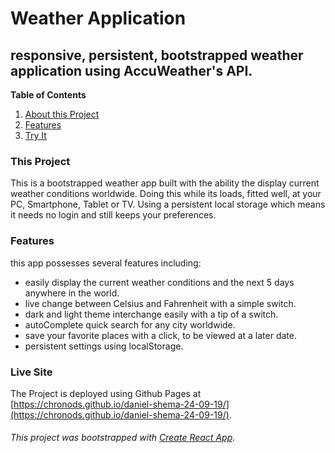 # Weather Application
## responsive, persistent, bootstrapped weather application using AccuWeather's API.

**Table of Contents**

1. [About this Project](#This-Project)
2. [Features](#Features)
3. [Try It](#Live-Site)


### This Project
This is a bootstrapped weather app built with the ability the display current weather conditions worldwide.
Doing this while its loads, fitted well, at your PC, Smartphone, Tablet or TV.
Using a persistent local storage which means it needs no login and still keeps your preferences.

### Features
this app possesses several features including:
- easily display the current weather conditions and the next 5 days anywhere in the world.
- live change between Celsius and Fahrenheit with a simple switch.
- dark and light theme interchange easily with a tip of a switch.
- autoComplete quick search for any city worldwide.
- save your favorite places with a click, to be viewed at a later date.
- persistent settings using localStorage.

### Live Site
The Project is deployed using Github Pages at 
[https://chronods.github.io/daniel-shema-24-09-19/](https://chronods.github.io/daniel-shema-24-09-19/).


###### This project was bootstrapped with [Create React App](https://github.com/facebook/create-react-app).

